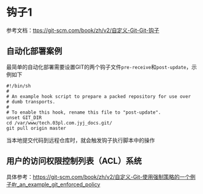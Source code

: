 # 钩子1

参考文档：<ttps://git-scm.com/book/zh/v2/自定义-Git-Git-钩子>

## 自动化部署案例

最简单的自动化部署需要设置GIT的两个钩子文件`pre-receive`和`post-update`，示例如下

```shell
#!/bin/sh
#
# An example hook script to prepare a packed repository for use over
# dumb transports.
#
# To enable this hook, rename this file to "post-update".
unset GIT_DIR
cd /var/www/tech.03pl.com.jyj_docs.git/
git pull origin master
```

当本地提交代码到远程仓库时，就会触发钩子执行脚本中的操作

## 用户的访问权限控制列表（ACL）系统

具体参考：<https://git-scm.com/book/zh/v2/自定义-Git-使用强制策略的一个例子#r_an_example_git_enforced_policy>